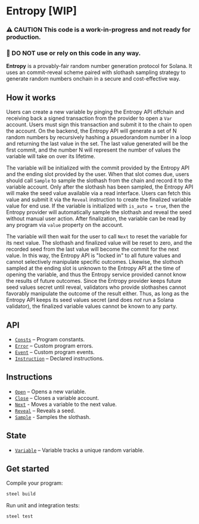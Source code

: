 # Entropy [WIP]

### ⚠️ CAUTION This code is a work-in-progress and not ready for production. 
### 🚫 DO NOT use or rely on this code in any way.

**Entropy** is a provably-fair random number generation protocol for Solana. It uses an commit-reveal scheme paired with slothash sampling strategy to generate random numbers onchain in a secure and cost-effective way.

## How it works

Users can create a new variable by pinging the Entropy API offchain and receiving back a signed transaction from the provider to open a `Var` account. Users must sign this transaction and submit it to the chain to open the account. On the backend, the Entropy API will generate a set of N random numbers by recursively hashing a psuedorandom number in a loop and returning the last value in the set. The last value generated will be the first commit, and the number N will represent the number of values the variable will take on over its lifetime.

The variable will be initialized with the commit provided by the Entropy API and the ending slot provided by the user. When that slot comes due, users should call `Sample` to sample the slothash from the chain and record it to the variable account. Only after the slothash has been sampled, the Entropy API will make the seed value available via a read interface. Users can fetch this value and submit it via the `Reveal` instruction to create the finalized variable value for end use. If the variable is initialized with `is_auto = true`, then the Entropy provider will automatically sample the slothash and reveal the seed without manual user action. After finalization, the variable can be read by any program via `value` property on the account.

The variable will then wait for the user to call `Next` to reset the variable for its next value. The slothash and finalized value will be reset to zero, and the recorded seed from the last value will become the commit for the next value. In this way, the Entropy API is "locked in" to all future values and cannot selectively manipulate specific outcomes. Likewise, the slothosh sampled at the ending slot is unknown to the Entropy API at the time of opening the variable, and thus the Entropy service provided cannot know the results of future outcomes. Since the Entropy provider keeps future seed values secret until reveal, validators who provide slothashes cannot favorably manipulate the outcome of the result either. Thus, as long as the Entropy API keeps its seed values secret (and does *not* run a Solana validator), the finalized variable values cannot be known to any party.


## API
- [`Consts`](api/src/consts.rs) – Program constants.
- [`Error`](api/src/error.rs) – Custom program errors.
- [`Event`](api/src/event.rs) – Custom program events.
- [`Instruction`](api/src/instruction.rs) – Declared instructions.

## Instructions
- [`Open`](program/src/open.rs) – Opens a new variable.
- [`Close`](program/src/close.rs) – Closes a variable account.
- [`Next`](program/src/next.rs) - Moves a variable to the next value.
- [`Reveal`](program/src/reveal.rs) – Reveals a seed.
- [`Sample`](program/src/sample.rs) - Samples the slothash.

## State
- [`Variable`](api/src/state/variable.rs) – Variable tracks a unique random variable.

## Get started

Compile your program:
```sh
steel build
```

Run unit and integration tests:
```sh
steel test
```
